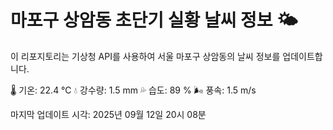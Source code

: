 
# 마포구 상암동 초단기 실황 날씨 정보 🌤️

이 리포지토리는 기상청 API를 사용하여 서울 마포구 상암동의 날씨 정보를 업데이트합니다. 

🌡️ 기온: 22.4 ℃
💧 강수량: 1.5 mm
💦 습도: 89 %
🌬️ 풍속: 1.5 m/s

마지막 업데이트 시각: 2025년 09월 12일 20시 08분    
